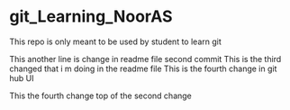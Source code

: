# git_Learning_NoorAS

This repo is only meant to be used by student to learn git

This another line is change in readme file second commit
This is the third changed that i m doing in the readme file
This is the fourth change in git hub UI 

This the fourth change top of the second change


